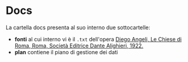 # Docs

La cartella docs presenta al suo interno due sottocartelle: 
- **fonti** al cui interno vi è il ```.txt``` dell'opera [Diego Angeli, Le Chiese di Roma, Roma, Società Editrice Dante Alighieri, 1922.](https://archive.org/details/lechiesediromagu00ange_0/page/n7/mode/2up)
- **plan** contiene il piano di gestione dei dati
